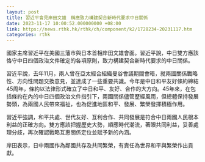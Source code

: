 ```yaml
---
layout: post
title: 習近平會見岸田文雄　稱應致力構建契合新時代要求中日關係
date: 2023-11-17 10:00:52.000000000 +08:00
link: https://news.rthk.hk/rthk/ch/component/k2/1728234-20231117.htm
categories: rthk
---
```


國家主席習近平在美國三藩市與日本首相岸田文雄會面。習近平說，中日雙方應該恪守中日四個政治文件確定的各項原則，致力構建契合新時代要求的中日關係。

習近平說，去年11月，兩人曾在亞太經合組織曼谷會議期間會晤，就兩國關係戰略性、方向性問題交換意見，並達成了一些重要共識。今年是中日和平友好條約締結45周年，條約以法律形式確立了中日和平、友好、合作的大方向。45年來，在包括條約在內的中日四個政治文件指引下，兩國關係儘管歷經風雨，但總體保持發展勢頭，為兩國人民帶來福祉，也為促進地區和平、發展、繁榮發揮積極作用。

習近平強調，和平共處、世代友好、互利合作、共同發展是符合中日兩國人民根本利益的正確方向。雙方應該把握歷史大勢，順應時代潮流，著眼共同利益，妥善處理分歧，再次確認戰略互惠關係定位並賦予新的內涵。

岸田表示，日中兩國作為鄰國共存及共同繁榮，有責任為世界和平與繁榮作出貢獻。
